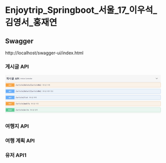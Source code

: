 # Enjoytrip_Springboot_서울_17_이우석_김영서_홍재연

## Swagger
http://localhost/swagger-ui/index.html

### 게시글 API
![ArticleAPI.png](/description_img/ArticleAPI.png)

### 여행지 API

### 여행 계획 API

### 유저 API1

